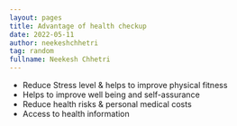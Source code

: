 ```yaml
---
layout: pages
title: Advantage of health checkup
date: 2022-05-11
author: neekeshchhetri
tag: random
fullname: Neekesh Chhetri
---
```


- Reduce Stress level & helps to improve physical fitness
- Helps to improve well being and self-assurance 
- Reduce health risks & personal medical costs
- Access to health information
        